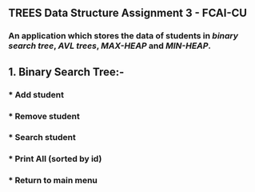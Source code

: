 ## TREES Data Structure Assignment 3 - FCAI-CU
### An application which stores the data of students in ***binary search tree***, ***AVL trees***, ***MAX-HEAP*** and ***MIN-HEAP***.
## 1. Binary Search Tree:-
### * Add student 
### * Remove student
### * Search student
### * Print All (sorted by id)
### * Return to main menu


